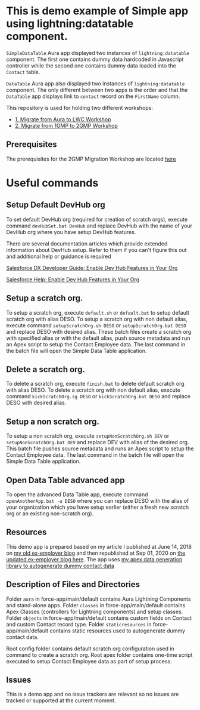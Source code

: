 # This is demo example of Simple app using lightning:datatable component.
`SimpleDataTable` Aura app displayed two instances of `lightning:datatable` component.
The first one contains dummy data hardcoded in Javascript controller while the second one contains dummy data loaded into the `Contact` table.

`DataTable` Aura app also displayed two instances of `lightning:datatable` component.
The only different between two apps is the order and that the `DataTable` app displays link to `contact` record on the `FirstName` column.

This repository is used for holding two different workshops:
 - [1. Migrate from Aura to LWC Workshop](https://github.com/bdovhan/SimpleDataTableApp/tree/master/SimpleDataTable/Guide.md)
 - [2. Migrate from 1GMP to 2GMP Workshop](https://github.com/bdovhan/SimpleDataTableApp/tree/master/SimpleDataTable/2gmp-workshop/Guide.md)

## Prerequisites

The prerequisites for the 2GMP Migration Workshop are located [here](https://github.com/bdovhan/SimpleDataTableApp/tree/master/SimpleDataTable/2gmp-workshop/Prerequisites.md)

# Useful commands
## Setup Default DevHub org
To set default DevHub org (required for creation of scratch orgs), execute command `devHubSet.bat DevHub` and replace DevHub with the name of your DevHub org where you have setup DevHub features.

There are several documentation articles which provide extended information about DevHub setup. Refer to them if you can't figure this out and additional help or guidance is required

[Salesforce DX Developer Guide: Enable Dev Hub Features in Your Org](https://developer.salesforce.com/docs/atlas.en-us.230.0.sfdx_dev.meta/sfdx_dev/sfdx_setup_enable_devhub.htm)

[Salesforce Help: Enable Dev Hub Features in Your Org](https://help.salesforce.com/articleView?id=sfdx_setup_enable_devhub.htm&type=0)

## Setup a scratch org.
To setup a scratch org, execute `default.sh` or `default.bat` to setup default scratch org with alias DESO.
To setup a scratch org with non default alias, execute command `setupScratchOrg.sh DESO` or `setupScratchOrg.bat DESO` and replace DESO with desired alias.
These batch files create a scratch org with specified alias or with the default alias, push source metadata and run an Apex script to setup the Contact Employee data.
The last command in the batch file will open the Simple Data Table application.

## Delete a scratch org.
To delete a scratch org, execute `finish.bat` to delete default scratch org with alias DESO.
To delete a scratch org with non default alias, execute command `kickScratchOrg.sg DESO` or `kickScratchOrg.bat DESO` and replace DESO with desired alias.

## Setup a non scratch org.
To setup a non scratch org, execute `setupNonScratchOrg.sh DEV` or `setupNonScratchOrg.bat DEV` and replace DEV with alias of the desired org.
This batch file pushes source metadata and runs an Apex script to setup the Contact Employee data.
The last command in the batch file will open the Simple Data Table application.

## Open Data Table advanced app
To open the advanced Data Table app, execute command `openAnotherApp.bat -u DESO` where you can replace DESO with the alias of your organization which you have setup earlier (either a fresh new scratch org or an existing non-scratch org).

## Resources
This demo app is prepared based on my article I published at June 14, 2018 on [my old ex-employer blog](https://corevalue.net/using-lightning-promises/) and then republished at Sep 01, 2020 on [the updated ex-employer blog here](https://www.avenga.com/magazine/using-lightning-promises/).
The app uses [my apex data generation library to autogenerate dummy contact data](https://patlatus.wordpress.com/2018/05/02/apex-data-generation-library/)

## Description of Files and Directories
Folder `aura` in force-app/main/default contains Aura Lightning Components and stand-alone apps.
Folder `classes` in force-app/main/default contains Apex Classes (controllers for Lightning components) and setup classes.
Folder `objects` in force-app/main/default contains custom fields on Contact and custom Contact record type.
Folder `staticresources` in force-app/main/default contains static resources used to autogenerate dummy contact data.

Root config folder contains default scratch org configuration used in command to create a scratch org.
Root apex folder contains one-time script executed to setup Contact Employee data as part of setup process.

## Issues
This is a demo app and no issue trackers are relevant so no issues are tracked or supported at the current moment.

